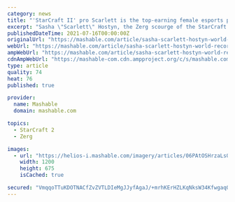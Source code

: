 ```yaml
---
category: news
title: "'StarCraft II' pro Scarlett is the top-earning female esports player"
excerpt: "Sasha \"Scarlett\" Hostyn, the Zerg scourge of the StarCraft II esports circuit, has earned more money than any other female esports player. SEE ALSO: 'Dota 2' team receives Guinness World Record ..."
publishedDateTime: 2021-07-16T00:00:00Z
originalUrl: "https://mashable.com/article/sasha-scarlett-hostyn-world-record-starcraft-2"
webUrl: "https://mashable.com/article/sasha-scarlett-hostyn-world-record-starcraft-2"
ampWebUrl: "https://mashable.com/article/sasha-scarlett-hostyn-world-record-starcraft-2?amp"
cdnAmpWebUrl: "https://mashable-com.cdn.ampproject.org/c/s/mashable.com/article/sasha-scarlett-hostyn-world-record-starcraft-2?amp"
type: article
quality: 74
heat: 76
published: true

provider:
  name: Mashable
  domain: mashable.com

topics:
  - StarCraft 2
  - Zerg

images:
  - url: "https://helios-i.mashable.com/imagery/articles/06PAtOSHrzaLsQsOhx97M6l/hero-image.fill.size_1200x675.jpg"
    width: 1200
    height: 675
    isCached: true

secured: "VmqqoTTuKDOTNACfZvZVTLDIeMgJJyfAgaJ/+mrhKErHZLKqNksW34KfwgaqOVgOpIKhlZmysHATqS4ETQN2GUEhDEj9C5rERlfzG2PUiYZJJnMyWo0TY100phgFrrSGvLVgkingmCzoyS0kBqGujlGazWyxmIPuLqaZPOPU6B3jv2+iAMqrd6Pmll7N539Z3oRIsJDK6X4u3DsgCkNCCkSdFOKjZ8gvi46wFplb6AF2+bPIBIMBJXAmSpZCc/WGGH5ocd7Cx+JPKDlizVp27gakEjNVRqovdq7Sh1mVLv0VA13sh1WWM5IOsdv+s8THXgLxB93OSIEWj9o78GaDcrg924sh4PAeCZlO2/f8U5A=;BD3f4SITLdov8wiGr+nlag=="
---
```


